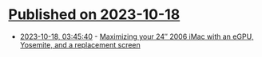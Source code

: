 # [Published on 2023-10-18](index.md)

* [2023-10-18, 03:45:40](https://lobste.rs/s/hpofva/maximizing_your_24_2006_imac_with_egpu) - [Maximizing your 24″ 2006 iMac with an eGPU, Yosemite, and a replacement screen](https://lowendmac.com/2023/maximizing-your-24-2006-imac-with-an-egpu-yosemite-and-a-replacement-screen/)
